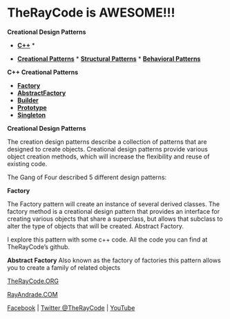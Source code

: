 # TheRayCode is AWESOME!!!

**Creational Design Patterns**

* **[C++](../README.md)** * 

* **[Creational Patterns](../Creational/README.md)** * **[Structural Patterns](../Structural/README.md)** * **[Behavioral Patterns](../Behavioral/README.md)**

**C++ Creational Patterns**

 * **[Factory](./Factory/README.md)**
 * **[AbstractFactory](./AbstractFactory/README.md)**
 * **[Builder](./Builder/README.md)**
 * **[Prototype](./Prototype/README.md)**
 * **[Singleton](./Singleton/README.md)**

**Creational Design Patterns**

The creation design patterns describe a collection of patterns that are designed to create objects. Creational design patterns provide various object creation methods, which will increase the flexibility and reuse of existing code.

The Gang of Four described 5 different design patterns:

**Factory**

The Factory pattern will create an instance of several derived classes. The factory method is a creational design pattern that provides an interface for creating various objects that share a superclass, but allows that subclass to alter the type of objects that will be created. 
Abstract Factory.

I explore this pattern with some c++ code. All the code you can find at TheRayCode’s github.

**Abstract Factory**
Also known as the factory of factories this pattern allows you to create a family of related objects  



[TheRayCode.ORG](https://www.TheRayCode.org)

[RayAndrade.COM](https://www.RayAndrade.com)


[Facebook](https://www.facebook.com/TheRayCode/) | [Twitter @TheRayCode](https://www.twitter.com/TheRayCode/) | [YouTube](https://www.youtube.com/AndradeRay/)

